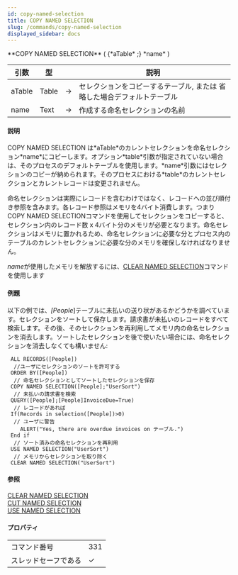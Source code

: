```yaml
---
id: copy-named-selection
title: COPY NAMED SELECTION
slug: /commands/copy-named-selection
displayed_sidebar: docs
---
```


<!--REF #_command_.COPY NAMED SELECTION.Syntax-->**COPY NAMED SELECTION** ( {*aTable* ;} *name* )<!-- END REF-->
<!--REF #_command_.COPY NAMED SELECTION.Params-->
| 引数 | 型 |  | 説明 |
| --- | --- | --- | --- |
| aTable | Table | &#8594;  | セレクションをコピーするテーブル, または 省略した場合デフォルトテーブル |
| name | Text | &#8594;  | 作成する命名セレクションの名前 |

<!-- END REF-->

#### 説明 

<!--REF #_command_.COPY NAMED SELECTION.Summary-->COPY NAMED SELECTION は*aTable*のカレントセレクションを命名セレクション*name*にコピーします。<!-- END REF-->オプション*table*引数が指定されていない場合は、そのプロセスのデフォルトテーブルを使用します。*name*引数にはセレクションのコピーが納められます。そのプロセスにおける*table*のカレントセレクションとカレントレコードは変更されません。

命名セレクションは実際にレコードを含むわけではなく、レコードへの並び順付き参照を含みます。各レコード参照はメモリを4バイト消費します。つまりCOPY NAMED SELECTIONコマンドを使用してセレクションをコピーすると、セレクション内のレコード数 x 4バイト分のメモリが必要となります。命名セレクションはメモリに置かれるため、命名セレクションに必要な分とプロセス内のテーブルのカレントセレクションに必要な分のメモリを確保しなければなりません。

*name*が使用したメモリを解放するには、[CLEAR NAMED SELECTION](clear-named-selection.md "CLEAR NAMED SELECTION")コマンドを使用します

#### 例題 

以下の例では、*\[People*\]テーブルに未払いの送り状があるかどうかを調べています。セレクションをソートして保存します。請求書が未払いのレコードをすべて検索します。その後、そのセレクションを再利用してメモリ内の命名セレクションを消去します。ソートしたセレクションを後で使いたい場合には、命名セレクションを消去しなくても構いません:

```4d
 ALL RECORDS([People])
  //ユーザにセレクションのソートを許可する
 ORDER BY([People])
  // 命名セレクションとしてソートしたセレクションを保存
 COPY NAMED SELECTION([People];"UserSort")
  // 未払いの請求書を検索
 QUERY([People];[People]InvoiceDue=True)
  // レコードがあれば
 If(Records in selection([People])>0)
  // ユーザに警告
    ALERT("Yes, there are overdue invoices on テーブル.")
 End if
  // ソート済みの命名セレクションを再利用
 USE NAMED SELECTION("UserSort")
  // メモリからセレクションを取り除く
 CLEAR NAMED SELECTION("UserSort")
```

#### 参照 

[CLEAR NAMED SELECTION](clear-named-selection.md)  
[CUT NAMED SELECTION](cut-named-selection.md)  
[USE NAMED SELECTION](use-named-selection.md)  

#### プロパティ

|  |  |
| --- | --- |
| コマンド番号 | 331 |
| スレッドセーフである | &check; |



